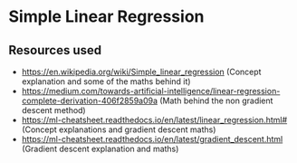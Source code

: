 # Simple Linear Regression

## Resources used
- https://en.wikipedia.org/wiki/Simple_linear_regression (Concept explanation and some of the maths behind it)
- https://medium.com/towards-artificial-intelligence/linear-regression-complete-derivation-406f2859a09a (Math behind the non gradient descent method)
- https://ml-cheatsheet.readthedocs.io/en/latest/linear_regression.html# (Concept explanations and gradient descent maths)
- https://ml-cheatsheet.readthedocs.io/en/latest/gradient_descent.html (Gradient descent explanation and maths)
